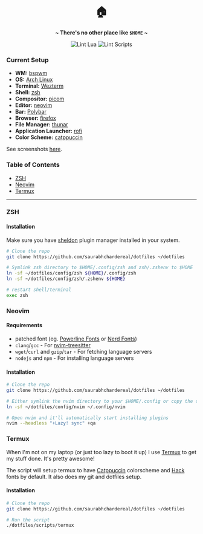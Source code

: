 <h1 align="center">🏠</h1>
<p align='center'><b>~ There's no other place like <code>$HOME</code> ~</b></p>

<div align="center">
    <img alt="Lint Lua" src="https://img.shields.io/github/actions/workflow/status/saurabhchardereal/dotfiles/.github/workflows/lint_lua.yml?label=Lint%20Lua">
    <img alt="Lint Scripts" src="https://img.shields.io/github/actions/workflow/status/saurabhchardereal/dotfiles/.github/workflows/lint_shell.yml?label=Lint%20Scripts">
</div>

### Current Setup

- **WM:** [bspwm](https://github.com/baskerville/bspwm)
- **OS:** [Arch Linux](https://archlinux.org)
- **Terminal:** [Wezterm](https://github.com/wez/wezterm)
- **Shell:** [zsh](https://wiki.archlinux.org/index.php/Zsh)
- **Compositor:** [picom](https://github.com/ibhagwan/picom)
- **Editor:** [neovim](https://github.com/neovim/neovim)
- **Bar:** [Polybar](https://github.com/polybar/polybar)
- **Browser:** [firefox](https://www.mozilla.org/en-US/firefox)
- **File Manager:** [thunar](https://github.com/xfce-mirror/thunar)
- **Application Launcher:** [rofi](https://github.com/davatorium/rofi)
- **Color Scheme:** [catppuccin](https://github.com/catppuccin)

See screenshots [here](https://imgur.com/a/uiUZcQc).

### Table of Contents

- [ZSH](#ZSH)
- [Neovim](#Neovim)
- [Termux](#Termux)

---

### ZSH

#### Installation

Make sure you have [sheldon](https://github.com/rossmacarthur/sheldon) plugin manager installed in your system.

```bash
# Clone the repo
git clone https://github.com/saurabhchardereal/dotfiles ~/dotfiles

# Symlink zsh directory to $HOME/.config/zsh and zsh/.zshenv to $HOME
ln -sf ~/dotfiles/config/zsh ${HOME}/.config/zsh
ln -sf ~/dotfiles/config/zsh/.zshenv ${HOME}

# restart shell/terminal
exec zsh
```

### Neovim

#### Requirements

- patched font (eg. [Powerline Fonts](https://github.com/powerline/fonts) or [Nerd Fonts](https://github.com/ryanoasis/nerd-fonts/tree/master/patched-fonts))
- `clang`/`gcc` - For [nvim-treesitter](https://github.com/nvim-treesitter/nvim-treesitter)
- `wget`/`curl` and `gzip`/`tar` - For fetching language servers
- `nodejs` and `npm` - For installing language servers

#### Installation

```bash
# Clone the repo
git clone https://github.com/saurabhchardereal/dotfiles ~/dotfiles

# Either symlink the nvim directory to your $HOME/.config or copy the contents
ln -sf ~/dotfiles/config/nvim ~/.config/nvim

# Open nvim and it'll automatically start installing plugins
nvim --headless "+Lazy! sync" +qa
```

### Termux

When I'm not on my laptop (or just too lazy to boot it up) I use [Termux](https://github.com/termux) to get my stuff done. It's pretty awesome!

The script will setup termux to have [Catppuccin](https://github.com/catppuccin) colorscheme and [Hack](https://github.com/source-foundry/Hack) fonts by default. It also does my git and dotfiles setup.

#### Installation

```bash
# Clone the repo
git clone https://github.com/saurabhchardereal/dotfiles ~/dotfiles

# Run the script
./dotfiles/scripts/termux
```
